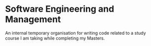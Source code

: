 # Software Engineering and Management

An internal temporary organisation for writing code related to a study course I am taking while completing my Masters.
